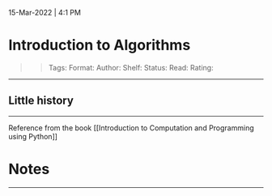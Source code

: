15-Mar-2022 | 4:1 PM


# Introduction to Algorithms

>>Tags: 
Format: 
Author:
Shelf:
Status:
Read:
Rating:


---

## Little history
---
Reference from the book [[Introduction to Computation and Programming using Python]]

# Notes 
---
